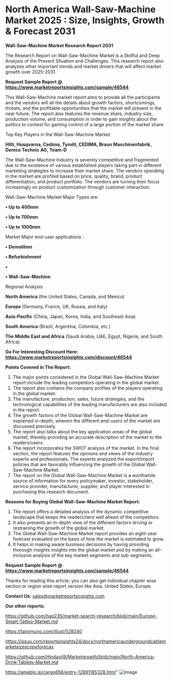 # North America Wall-Saw-Machine Market 2025 : Size, Insights, Growth & Forecast 2031

<strong>Wall-Saw-Machine Market Research Report 2031</strong>

The Research Report on Wall-Saw-Machine Market is a Skillful and Deep Analysis of the Present Situation and Challenges. This research report also analyzes other important trends and market drivers that will affect market growth over 2025-2031.

<strong>Request Sample Report @ <a href=https://www.marketreportsinsights.com/sample/46544>https://www.marketreportsinsights.com/sample/46544</a></strong>

This Wall-Saw-Machine market report aims to provide all the participants and the vendors will all the details about growth factors, shortcomings, threats, and the profitable opportunities that the market will present in the near future. The report also features the revenue share, industry size, production volume, and consumption in order to gain insights about the politics to contest for gaining control of a large portion of the market share.

Top Key Players in the Wall-Saw-Machine Market:

<strong>Hilti, Husqvarna, Cedima, Tyrolit, CEDIMA, Braun Maschinenfabrik, Demco Technic AG, Team-D</strong>

The Wall-Saw-Machine Industry is severely competitive and fragmented due to the existence of various established players taking part in different marketing strategies to increase their market share. The vendors operating in the market are profiled based on price, quality, brand, product differentiation, and product portfolio. The vendors are turning their focus increasingly on product customization through customer interaction.

Wall-Saw-Machine Market Major Types are:

<strong>•  Up to 400mm

•  Up to 700mm

•  Up to 1000mm</strong>

Market Major end-user applications :

<strong>•  Demolition

•  Refurbishment

•  

•  Wall-Saw-Machine</strong>

Regional Analysis

</u><strong><b>North America</b></strong> (the United States, Canada, and Mexico)

<strong><b>Europe </b></strong>(Germany, France, UK, Russia, and Italy)

<strong><b>Asia-Pacific</b></strong> (China, Japan, Korea, India, and Southeast Asia)

<strong><b>South America</b></strong> (Brazil, Argentina, Colombia, etc.)

<strong><b>The Middle East and Africa</b></strong> (Saudi Arabia, UAE, Egypt, Nigeria, and South Africa)

<strong>Go For Interesting Discount Here: <a href=https://www.marketreportsinsights.com/discount/46544>https://www.marketreportsinsights.com/discount/46544</a></strong>

<strong>Points Covered in The Report:</strong>
<ol>
  <li>The major points considered in the Global Wall-Saw-Machine Market report include the leading competitors operating in the global market.</li>
  <li>The report also contains the company profiles of the players operating in the global market.</li>
  <li>The manufacture, production, sales, future strategies, and the technological capabilities of the leading manufacturers are also included in the report.</li>
  <li>The growth factors of the Global Wall-Saw-Machine Market are explained in-depth, wherein the different end-users of the market are discussed precisely.</li>
  <li>The report also talks about the key application areas of the global market, thereby providing an accurate description of the market to the readers/users.</li>
  <li>The report incorporates the SWOT analysis of the market. In the final section, the report features the opinions and views of the industry experts and professionals. The experts analyzed the export/import policies that are favorably influencing the growth of the Global Wall-Saw-Machine Market.</li>
  <li>The report on the Global Wall-Saw-Machine Market is a worthwhile source of information for every policymaker, investor, stakeholder, service provider, manufacturer, supplier, and player interested in purchasing this research document.</li>
</ol>
<strong>Reasons for Buying Global Wall-Saw-Machine Market Report:</strong>

<ol>
  <li>The report offers a detailed analysis of the dynamic competitive landscape that keeps the reader/client well ahead of the competitors.</li>
  <li>It also presents an in-depth view of the different factors driving or restraining the growth of the global market.</li>
  <li>The Global Wall-Saw-Machine Market report provides an eight-year forecast evaluated on the basis of how the market is estimated to grow.</li>
  <li>It helps in making aware business decisions by having providing thorough insights insights into the global market and by making an all-inclusive analysis of the key market segments and sub-segments.</li>
</ol>
<strong>Request Sample Report @ <a href=https://www.marketreportsinsights.com/sample/46544>https://www.marketreportsinsights.com/sample/46544</a></strong>


Thanks for reading this article; you can also get individual chapter wise section or region wise report version like Asia, United States, Europe.

<strong>Contact Us:</strong>
sales@marketreportsinsights.com

<strong>Our other reports:</strong>

<a href=https://github.com/haq235/market-search-research/blob/main/Europe-Smart-Tattoo-Market.md>https://github.com/haq235/market-search-research/blob/main/Europe-Smart-Tattoo-Market.md</a>

<a href=https://tanomuno.com/illust/528240>https://tanomuno.com/illust/528240</a>

<a href=https://issuu.com/reportsinsights24/docs/northamericaundergroundcablemarketsizescopeforecas>https://issuu.com/reportsinsights24/docs/northamericaundergroundcablemarketsizescopeforecas</a>

<a href=https://github.com/Hindavii9/Marketgrowth/blob/main/North-America-Drink-Tablets-Market.md>https://github.com/Hindavii9/Marketgrowth/blob/main/North-America-Drink-Tablets-Market.md</a>

<a href=https://ameblo.jp/cargo656/entry-12891185328.html>https://ameblo.jp/cargo656/entry-12891185328.html</a>"
![image](https://github.com/user-attachments/assets/e64b7dc9-82b0-428d-974c-8dea21471e86)

